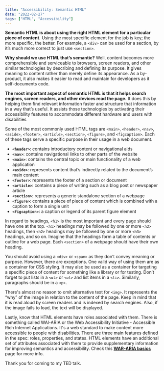 ```yaml
---
title: "Accessibility: Semantic HTML"
date: "2022-02-27"
tags: ["HTML", "Accessibility"]
---
```


**Semantic HTML is about using the right HTML element for a particular piece of content.** Using the most specific element for the job is key; the more specific, the better. For example, a `<div>` can be used for a section, by it’s much more correct to just use `<section>`.

**Why should we use HTML that’s semantic?** Well, content becomes more comprehensible and serviceable to browsers, screen readers, and other similar technologies by describing and defining its purpose. It gives meaning to content rather than merely define its appearance. As a by-product, it also makes it easier to read and maintain for developers as it self-documents code.

**The most important aspect of semantic HTML is that it helps search engines, screen readers, and other devices read the page.** It does this by helping them find relevant information faster and structure that information in a way that’s useful. It assists those technologies by activating their accessibility features to accommodate different hardware and users with disabilities

Some of the most commonly used HTML tags are `<main>`, `<header>`, `<nav>`, `<aside>`, `<footer>`, `<article>`, `<section>`, `<figure>`, and `<figcaption>`. Each of these tags serve a specific purpose in their usage in a web document.

- **`<header>`**: contains introductory content or navigational aids
- **`<nav>`**: contains navigational links to other parts of the website
- **`<main>`**: contains the central topic or main functionality of a web application
- **`<aside>`**: represents content that’s indirectly related to the document’s main content
- **`<footer>`**: represents the footer of a section or document
- **`<article>`**: contains a piece of writing such as a blog post or newspaper article
- **`<section>`**: represents a generic standalone section of a webpage
- **`<figure>`**: contains a piece of piece of content which is combined with a caption to form a single unit
- **`<figcaption>`**: a caption or legend of its parent figure element

In regard to headings, `<h1>` is the most important and every page should have one at the top. `<h1>` headings may be followed by one or more `<h2>` headings, then `<h2>` headings may be followed by one or more `<h3>` headings, and so on. Imagine that the headings form a table of contents or outline for a web page. Each `<section>` of a webpage should have their own heading.

You should avoid using a `<div>` or `<span>` as they don’t convey meaning or purpose. However, there are exceptions. One valid way of using them are as a container for CSS styling. It may also be used as a container for targeting a specific piece of content for something like a library or for testing. Don’t forget to put lists in a `<ul>` or `<ol>` and list items in a `<li>`. Similarly, paragraphs should be in a `<p>`.

There's almost no reason to omit alternative text for `<img>`. It represents the “why” of the image in relation to the content of the page. Keep in mind that it is read aloud by screen readers and is indexed by search engines. Also, if the image fails to load, the text will be displayed.

Lastly, know that HTML elements have roles associated with them. There is something called WAI-ARIA or the Web Accessibility Initiative - Accessible Rich Internet Applications. It's a web standard to make content more accessible to people with disabilities. There are three main features defined in the spec: roles, properties, and states. HTML elements have an additional set of attributes associated with them to provide supplementary information for improving semantics and accessibility. Check this **[WAR-ARIA basics](https://developer.mozilla.org/en-US/docs/Learn/Accessibility/WAI-ARIA_basics)** page for more info.

Thank you for coming to my TED talk.

